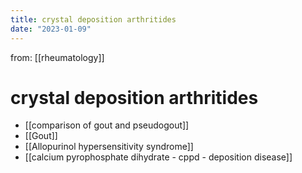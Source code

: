 ```yaml
---
title: crystal deposition arthritides
date: "2023-01-09"
---
```


from: [[rheumatology]]

# crystal deposition arthritides

- [[comparison of gout and pseudogout]]
- [[Gout]]
- [[Allopurinol hypersensitivity syndrome]]
- [[calcium pyrophosphate dihydrate - cppd - deposition disease]]
